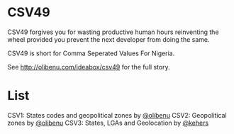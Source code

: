 CSV49
=========

CSV49 forgives you for wasting productive human hours reinventing the wheel provided you prevent the next developer from doing the same.

CSV49 is short for Comma Seperated Values For Nigeria.

See http://olibenu.com/ideabox/csv49 for the full story.

List
=========

CSV1: States codes and geopolitical zones by [@olibenu](http://twitter.com/olibenu)
CSV2: Geopolitical zones by [@olibenu](http://twitter.com/olibenu)
CSV3: States, LGAs and Geolocation by [@kehers](http://twitter.com/kehers)